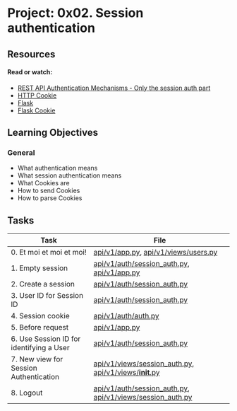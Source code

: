 # Project: 0x02. Session authentication

## Resources

#### Read or watch:

* [REST API Authentication Mechanisms - Only the session auth part](https://intranet.alxswe.com/rltoken/oofk0VhuS0ZFZTNTVrQeaQ)
* [HTTP Cookie](https://intranet.alxswe.com/rltoken/peLV8xuJ4PDJMOVFqk-d2g)
* [Flask](https://intranet.alxswe.com/rltoken/AI1tFR5XriGfR8Tz7YTYQA)
* [Flask Cookie](https://intranet.alxswe.com/rltoken/QYfI5oW6OHUmHDzwKV1Qsw)
## Learning Objectives

### General

* What authentication means
* What session authentication means
* What Cookies are
* How to send Cookies
* How to parse Cookies 
## Tasks

| Task | File |
| ---- | ---- |
| 0. Et moi et moi et moi! | [api/v1/app.py](./api/v1/app.py), [api/v1/views/users.py](./api/v1/views/users.py) |
| 1. Empty session | [api/v1/auth/session_auth.py](./api/v1/auth/session_auth.py), [api/v1/app.py](./api/v1/app.py) |
| 2. Create a session | [api/v1/auth/session_auth.py](./api/v1/auth/session_auth.py) |
| 3. User ID for Session ID | [api/v1/auth/session_auth.py](./api/v1/auth/session_auth.py) |
| 4. Session cookie | [api/v1/auth/auth.py](./api/v1/auth/auth.py) |
| 5. Before request | [api/v1/app.py](./api/v1/app.py) |
| 6. Use Session ID for identifying a User | [api/v1/auth/session_auth.py](./api/v1/auth/session_auth.py) |
| 7. New view for Session Authentication | [api/v1/views/session_auth.py](./api/v1/views/session_auth.py), [api/v1/views/__init__.py](./api/v1/views/__init__.py) |
| 8. Logout | [api/v1/auth/session_auth.py](./api/v1/auth/session_auth.py), [api/v1/views/session_auth.py](./api/v1/views/session_auth.py) |
